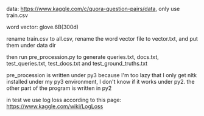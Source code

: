 data: https://www.kaggle.com/c/quora-question-pairs/data, only use train.csv

word vector: glove.6B(300d)

rename train.csv to all.csv, rename the word vector file to vector.txt, and put them under data dir

then run pre_procession.py to generate queries.txt, docs.txt, test_queries.txt, test_docs.txt and test_ground_truths.txt

pre_procession is written under py3 because I'm too lazy that I only get nltk installed under my py3 environment, I don't know if it works under py2. the other part of the program is written in py2

in test we use log loss according to this page: https://www.kaggle.com/wiki/LogLoss